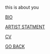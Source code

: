 this is about you 

[BIO](https://aaronrmoreno.github.io/BIO) 

[ARTIST STATMENT](https://aaronrmoreno.github.io/ARTISTSTATMENT)

[CV](https://aaronrmoreno.github.io/CV)


[GO BACK](https://aaronrmoreno.github.io)
